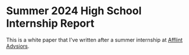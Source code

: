 # Summer 2024 High School Internship Report

This is a white paper that I've written after a summer internship at [Afflint Advsiors](https://afflint.com).

